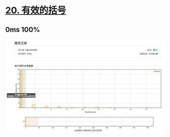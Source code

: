 # [20. 有效的括号](https://leetcode-cn.com/problems/valid-parentheses/description/)

## 0ms 100%

![valid-parentheses.png](./valid-parentheses.png)